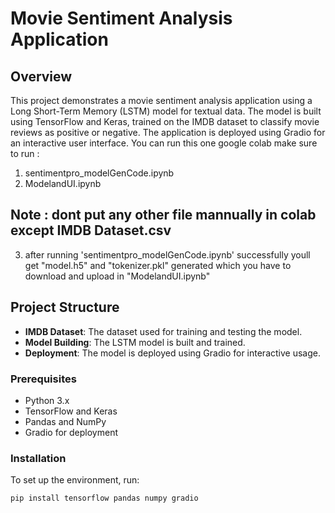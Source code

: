 # Movie Sentiment Analysis Application

## Overview

This project demonstrates a movie sentiment analysis application using a Long Short-Term Memory (LSTM) model for textual data. The model is built using TensorFlow and Keras, trained on the IMDB dataset to classify movie reviews as positive or negative. The application is deployed using Gradio for an interactive user interface.
You can run this one google colab make sure to run :
1. sentimentpro_modelGenCode.ipynb
2. ModelandUI.ipynb
## Note : dont put any other file mannually in colab except IMDB Dataset.csv
3. after running   'sentimentpro_modelGenCode.ipynb' successfully youll get "model.h5" and "tokenizer.pkl" generated which you have to download and upload in "ModelandUI.ipynb"

## Project Structure

- **IMDB Dataset**: The dataset used for training and testing the model.
- **Model Building**: The LSTM model is built and trained.
- **Deployment**: The model is deployed using Gradio for interactive usage.
### Prerequisites

- Python 3.x
- TensorFlow and Keras
- Pandas and NumPy
- Gradio for deployment

### Installation

To set up the environment, run:

`pip install tensorflow pandas numpy gradio`